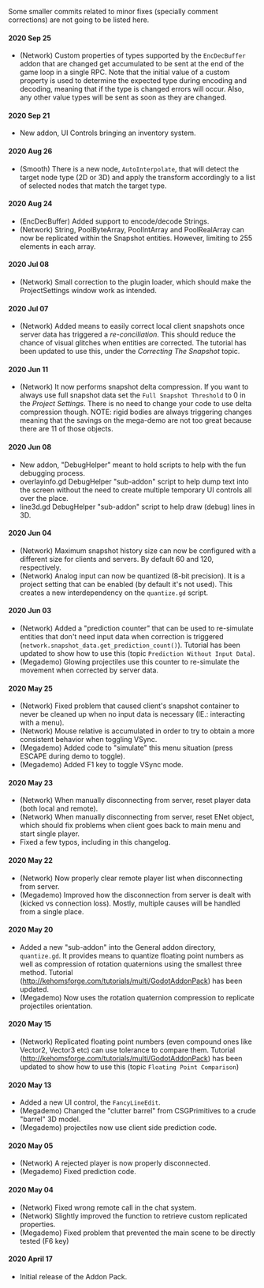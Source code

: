 Some smaller commits related to minor fixes (specially comment corrections) are not going to be listed here.

#### 2020 Sep 25
* (Network) Custom properties of types supported by the `EncDecBuffer` addon that are changed get accumulated to be sent at the end of the game loop in a single RPC. Note that the initial value of a custom property is used to determine the expected type during encoding and decoding, meaning that if the type is changed errors will occur. Also, any other value types will be sent as soon as they are changed.

#### 2020 Sep 21
* New addon, UI Controls bringing an inventory system.

#### 2020 Aug 26
* (Smooth) There is a new node, `AutoInterpolate`, that will detect the target node type (2D or 3D) and apply the transform accordingly to a list of selected nodes that match the target type.

#### 2020 Aug 24
* (EncDecBuffer) Added support to encode/decode Strings.
* (Network) String, PoolByteArray, PoolIntArray and PoolRealArray can now be replicated within the Snapshot entities. However, limiting to 255 elements in each array.

#### 2020 Jul 08
* (Network) Small correction to the plugin loader, which should make the ProjectSettings window work as intended.

#### 2020 Jul 07
* (Network) Added means to easily correct local client snapshots once server data has triggered a *re-conciliation*. This should reduce the chance of visual glitches when entities are corrected. The tutorial has been updated to use this, under the *Correcting The Snapshot* topic.

#### 2020 Jun 11
* (Network) It now performs snapshot delta compression. If you want to always use full snapshot data set the `Full Snapshot Threshold` to 0 in the *Project Settings*. There is no need to change your code to use delta compression though. NOTE: rigid bodies are always triggering changes meaning that the savings on the mega-demo are not too great because there are 11 of those objects.

#### 2020 Jun 08
* New addon, "DebugHelper" meant to hold scripts to help with the fun debugging process.
* overlayinfo.gd DebugHelper "sub-addon" script to help dump text into the screen without the need to create multiple temporary UI controls all over the place.
* line3d.gd DebugHelper "sub-addon" script to help draw (debug) lines in 3D.

#### 2020 Jun 04
* (Network) Maximum snapshot history size can now be configured with a different size for clients and servers. By default 60 and 120, respectively.
* (Network) Analog input can now be quantized (8-bit precision). It is a project setting that can be enabled (by default it's not used). This creates a new interdependency on the `quantize.gd` script.

#### 2020 Jun 03
* (Network) Added a "prediction counter" that can be used to re-simulate entities that don't need input data when correction is triggered (`network.snapshot_data.get_prediction_count()`). Tutorial has been updated to show how to use this (topic `Prediction Without Input Data`).
* (Megademo) Glowing projectiles use this counter to re-simulate the movement when corrected by server data.

#### 2020 May 25
* (Network) Fixed problem that caused client's snapshot container to never be cleaned up when no input data is necessary (IE.: interacting with a menu).
* (Network) Mouse relative is accumulated in order to try to obtain a more consistent behavior when toggling VSync.
* (Megademo) Added code to "simulate" this menu situation (press ESCAPE during demo to toggle).
* (Megademo) Added F1 key to toggle VSync mode.

#### 2020 May 23
* (Network) When manually disconnecting from server, reset player data (both local and remote).
* (Network) When manually disconnecting from server, reset ENet object, which should fix problems when client goes back to main menu and start single player.
* Fixed a few typos, including in this changelog.

#### 2020 May 22
* (Network) Now properly clear remote player list when disconnecting from server.
* (Megademo) Improved how the disconnection from server is dealt with (kicked vs connection loss). Mostly, multiple causes will be handled from a single place.

#### 2020 May 20
* Added a new "sub-addon" into the General addon directory, `quantize.gd`. It provides means to quantize floating point numbers as well as compression of rotation quaternions using the smallest three method. Tutorial (http://kehomsforge.com/tutorials/multi/GodotAddonPack) has been updated.
* (Megademo) Now uses the rotation quaternion compression to replicate projectiles orientation.

#### 2020 May 15
* (Network) Replicated floating point numbers (even compound ones like Vector2, Vector3 etc) can use tolerance to compare them. Tutorial (http://kehomsforge.com/tutorials/multi/GodotAddonPack) has been updated to show how to use this (topic `Floating Point Comparison`)

#### 2020 May 13
* Added a new UI control, the `FancyLineEdit`.
* (Megademo) Changed the "clutter barrel" from CSGPrimitives to a crude "barrel" 3D model.
* (Megademo) projectiles now use client side prediction code.

#### 2020 May 05
* (Network) A rejected player is now properly disconnected.
* (Megademo) Fixed prediction code.

#### 2020 May 04
* (Network) Fixed wrong remote call in the chat system.
* (Network) Slightly improved the function to retrieve custom replicated properties.
* (Megademo) Fixed problem that prevented the main scene to be directly tested (F6 key)

#### 2020 April 17
* Initial release of the Addon Pack.
